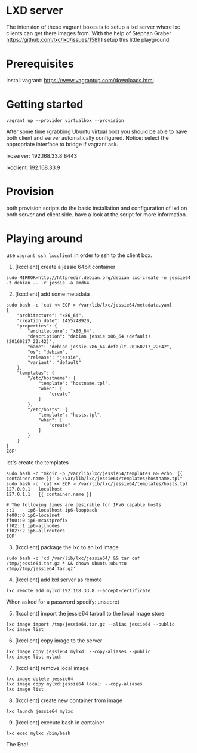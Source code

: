 # LXD server

The intension of these vagrant boxes is to setup a lxd server where lxc clients can get there images from.
With the help of Stephan Graber https://github.com/lxc/lxd/issues/1581 I setup this little playground.

# Prerequisites

Install vagrant: https://www.vagrantup.com/downloads.html

# Getting started

`vagrant up --provider virtualbox --provision`

After some time (grabbing Ubuntu virtual box) you should be able to have both client and server automatically configured.
Notice: select the appropriate interface to bridge if vagrant ask. 

lxcserver:
192.168.33.8:8443

lxcclient:
192.168.33.9

# Provision

both provision scripts do the basic installation and configuration of lxd on both server and client side.
have a look at the script for more information.

# Playing around

use `vagrant ssh lxcclient` in order to ssh to the client box.

1) [lxcclient] create a jessie 64bit container

`sudo MIRROR=http://httpredir.debian.org/debian lxc-create -n jessie64 -t debian -- -r jessie -a amd64`

2) [lxcclient] add some metadata

```
sudo bash -c 'cat << EOF > /var/lib/lxc/jessie64/metadata.yaml
{
    "architecture": "x86_64",
    "creation_date": 1455748920,
    "properties": {
        "architecture": "x86_64",
        "description": "debian jessie x86_64 (default) (20160217_22:42)",
        "name": "debian-jessie-x86_64-default-20160217_22:42",
        "os": "debian",
        "release": "jessie",
        "variant": "default"
    },
    "templates": {
        "/etc/hostname": {
            "template": "hostname.tpl",
            "when": [
                "create"
            ]
        },
        "/etc/hosts": {
            "template": "hosts.tpl",
            "when": [
                "create"
            ]
        }
    }
}
EOF'
```

let's create the templates

```
sudo bash -c "mkdir -p /var/lib/lxc/jessie64/templates && echo '{{ container.name }}' > /var/lib/lxc/jessie64/templates/hostname.tpl"
sudo bash -c 'cat << EOF > /var/lib/lxc/jessie64/templates/hosts.tpl
127.0.0.1   localhost
127.0.1.1   {{ container.name }}

# The following lines are desirable for IPv6 capable hosts
::1     ip6-localhost ip6-loopback
fe00::0 ip6-localnet
ff00::0 ip6-mcastprefix
ff02::1 ip6-allnodes
ff02::2 ip6-allrouters
EOF'
```

3) [lxcclient] package the lxc to an lxd image

```
sudo bash -c 'cd /var/lib/lxc/jessie64/ && tar caf /tmp/jessie64.tar.gz * && chown ubuntu:ubuntu /tmp//tmp/jessie64.tar.gz'
```

4) [lxcclient] add lxd server as remote

```
lxc remote add mylxd 192.168.33.8 --accept-certificate
```

When asked for a password specify: unsecret

5) [lxcclient] import the jessie64 tarball to the local image store

```
lxc image import /tmp/jessie64.tar.gz --alias jessie64 --public
lxc image list
```

6) [lxcclient] copy image to the server

```
lxc image copy jessie64 mylxd: --copy-aliases --public
lxc image list mylxd:
```

7) [lxcclient] remove local image

```
lxc image delete jessie64
lxc image copy mylxd:jessie64 local: --copy-aliases
lxc image list
```

8) [lxcclient] create new container from image

```
lxc launch jessie64 mylxc
```

9) [lxcclient] execute bash in container

```
lxc exec mylxc /bin/bash
```

The End!
